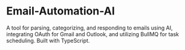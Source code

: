 # Email-Automation-AI
A tool for parsing, categorizing, and responding to emails using AI, integrating OAuth for Gmail and Outlook, and utilizing BullMQ for task scheduling. Built with TypeScript.
